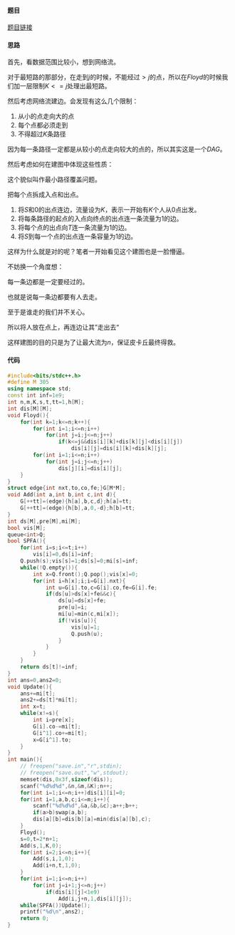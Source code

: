 #### 题目

[题目链接](https://www.luogu.org/problem/P4542)



#### 思路

首先，看数据范围比较小，想到网络流。

对于最短路的那部分，在走到$j$的时候，不能经过$>j$的点，所以在$Floyd$的时候我们加一层限制$K<=j$处理出最短路。

然后考虑网络流建边。会发现有这么几个限制：

1. 从小的点走向大的点
2. 每个点都必须走到
3. 不得超过$K$条路径

因为每一条路径一定都是从较小的点走向较大的点的，所以其实这是一个$DAG$。

然后考虑如何在建图中体现这些性质：

这个貌似叫作最小路径覆盖问题。

把每个点拆成入点和出点。

1. 将$S$和$0$的出点连边，流量设为$K$，表示一开始有$K$个人从$0$点出发。
2. 将每条路径的起点的入点向终点的出点连一条流量为$1$的边。
3. 将每个点的出点向$T$连一条流量为$1$的边。
4. 将$S$到每一个点的出点连一条容量为$1$的边。

这样为什么就是对的呢？笔者一开始看见这个建图也是一脸懵逼。

不妨换一个角度想：

每一条边都是一定要经过的。

也就是说每一条边都要有人去走。

至于是谁走的我们并不关心。

所以将人放在点上，再连边让其”走出去“

这样建图的目的只是为了让最大流为$n$，保证皮卡丘最终得救。



#### 代码

```c++
#include<bits/stdc++.h>
#define M 305
using namespace std;
const int inf=1e9;
int n,m,K,s,t,tt=1,h[M];
int dis[M][M];
void Floyd(){
    for(int k=1;k<=n;k++){
        for(int i=1;i<=n;i++)
            for(int j=i;j<=n;j++)
                if(k<=j&&dis[i][k]+dis[k][j]<dis[i][j])
                    dis[i][j]=dis[i][k]+dis[k][j];
        for(int i=1;i<=n;i++)
            for(int j=i;j<=n;j++)
                dis[j][i]=dis[i][j];
    }
}
struct edge{int nxt,to,co,fe;}G[M*M];
void Add(int a,int b,int c,int d){
    G[++tt]=(edge){h[a],b,c,d};h[a]=tt;
    G[++tt]=(edge){h[b],a,0,-d};h[b]=tt;
}
int ds[M],pre[M],mi[M];
bool vis[M];
queue<int>Q;
bool SPFA(){
    for(int i=s;i<=t;i++)
        vis[i]=0,ds[i]=inf;
    Q.push(s);vis[s]=1;ds[s]=0;mi[s]=inf;
    while(!Q.empty()){
        int x=Q.front();Q.pop();vis[x]=0;
        for(int i=h[x];i;i=G[i].nxt){
            int u=G[i].to,c=G[i].co,fe=G[i].fe;
            if(ds[u]>ds[x]+fe&&c){
                ds[u]=ds[x]+fe;
                pre[u]=i;
                mi[u]=min(c,mi[x]);
                if(!vis[u]){
                    vis[u]=1;
                    Q.push(u);
                }
            }
        }
    }
    return ds[t]!=inf;
}
int ans=0,ans2=0;
void Update(){
    ans+=mi[t];
    ans2+=ds[t]*mi[t];
    int x=t;
    while(x!=s){
        int i=pre[x];
        G[i].co-=mi[t];
        G[i^1].co+=mi[t];
        x=G[i^1].to;
    }
}
int main(){
    // freopen("save.in","r",stdin);
    // freopen("save.out","w",stdout);
    memset(dis,0x3f,sizeof(dis));
    scanf("%d%d%d",&n,&m,&K);n++;
    for(int i=1;i<=n;i++)dis[i][i]=0;
    for(int i=1,a,b,c;i<=m;i++){
        scanf("%d%d%d",&a,&b,&c);a++;b++;
        if(a>b)swap(a,b);
        dis[a][b]=dis[b][a]=min(dis[a][b],c);
    } 
    Floyd();
    s=0,t=2*n+1;
    Add(s,1,K,0);
    for(int i=2;i<=n;i++){
        Add(s,i,1,0);
        Add(i+n,t,1,0);
    }
    for(int i=1;i<=n;i++)
        for(int j=i+1;j<=n;j++)
		    if(dis[i][j]<1e9)
			    Add(i,j+n,1,dis[i][j]);
    while(SPFA())Update();
    printf("%d\n",ans2);
    return 0;
}
```



